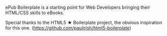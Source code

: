 ePub Boilerplate is a starting point for Web Developers bringing their HTML/CSS skills to eBooks.

Special thanks to the HTML5 ★ Boilerplate project, the obvious inspiration for this one. (https://github.com/paulirish/html5-boilerplate)
